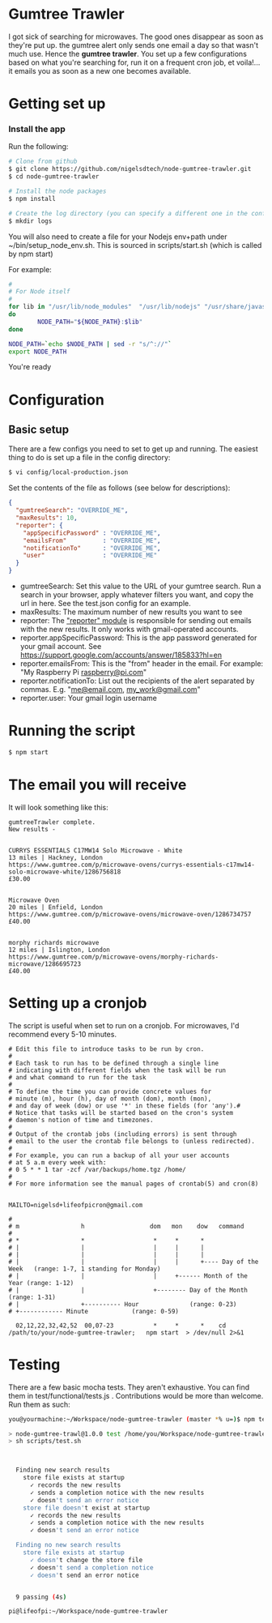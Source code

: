 # Gumtree Trawler

I got sick of searching for microwaves. The good ones disappear as soon as they're put up. the gumtree alert only sends one email a day so that wasn't much use. Hence the **gumtree trawler**. You set up a few configurations based on what you're searching for, run it on a frequent cron job, et voila!... it emails you as soon as a new one becomes available.

# Getting set up

### Install the app

Run the following:

```sh
# Clone from github
$ git clone https://github.com/nigelsdtech/node-gumtree-trawler.git
$ cd node-gumtree-trawler

# Install the node packages
$ npm install

# Create the log directory (you can specify a different one in the configs)
$ mkdir logs
```

You will also need to create a file for your Nodejs env+path under ~/bin/setup_node_env.sh. This is sourced in scripts/start.sh (which is called by npm start)

For example:

```sh
#
# For Node itself
#
for lib in "/usr/lib/node_modules"  "/usr/lib/nodejs" "/usr/share/javascript"
do
        NODE_PATH="${NODE_PATH}:$lib"
done

NODE_PATH=`echo $NODE_PATH | sed -r "s/^://"`
export NODE_PATH
```

You're ready


# Configuration


## Basic setup

There are a few configs you need to set to get up and running. The easiest thing to do is set up a file in the config directory:

```sh
$ vi config/local-production.json
```


Set the contents of the file as follows (see below for descriptions):

```json
{
  "gumtreeSearch": "OVERRIDE_ME",
  "maxResults": 10,
  "reporter": {
    "appSpecificPassword" : "OVERRIDE_ME",
    "emailsFrom"          : "OVERRIDE_ME",
    "notificationTo"      : "OVERRIDE_ME",
    "user"                : "OVERRIDE_ME"
  }
}
```

* gumtreeSearch:  Set this value to the URL of your gumtree search. Run a search in your browser, apply whatever filters you want, and copy the url in here. See the test.json config for an example.
* maxResults: The maximum number of new results you want to see
* reporter: The ["reporter" module](https://github.com/nigelsdtech/reporter) is responsible for sending out emails with the new results. It only works with gmail-operated accounts.
* reporter.appSpecificPassword: This is the app password generated for your gmail account. See https://support.google.com/accounts/answer/185833?hl=en
* reporter.emailsFrom: This is the "from" header in the email. For example: "My Raspberry Pi <raspberry@pi.com>"
* reporter.notificationTo: List out the recipients of the alert separated by commas. E.g. "me@email.com, my_work@gmail.com"
* reporter.user: Your gmail login username


# Running the script


```sh
$ npm start
```



# The email you will receive

It will look something like this:

```
gumtreeTrawler complete.
New results -


CURRYS ESSENTIALS C17MW14 Solo Microwave - White
13 miles | Hackney, London
https://www.gumtree.com/p/microwave-ovens/currys-essentials-c17mw14-solo-microwave-white/1286756818
£30.00


Microwave Oven
20 miles | Enfield, London
https://www.gumtree.com/p/microwave-ovens/microwave-oven/1286734757
£40.00


morphy richards microwave
12 miles | Islington, London
https://www.gumtree.com/p/microwave-ovens/morphy-richards-microwave/1286695723
£40.00

```


# Setting up a cronjob

The script is useful when set to run on a cronjob. For microwaves, I'd recommend every 5-10 minutes.


```
# Edit this file to introduce tasks to be run by cron.
#
# Each task to run has to be defined through a single line
# indicating with different fields when the task will be run
# and what command to run for the task
#
# To define the time you can provide concrete values for
# minute (m), hour (h), day of month (dom), month (mon),
# and day of week (dow) or use '*' in these fields (for 'any').#
# Notice that tasks will be started based on the cron's system
# daemon's notion of time and timezones.
#
# Output of the crontab jobs (including errors) is sent through
# email to the user the crontab file belongs to (unless redirected).
#
# For example, you can run a backup of all your user accounts
# at 5 a.m every week with:
# 0 5 * * 1 tar -zcf /var/backups/home.tgz /home/
#
# For more information see the manual pages of crontab(5) and cron(8)


MAILTO=nigelsd+lifeofpicron@gmail.com

#
# m                 h                  dom   mon    dow   command
#
# *                 *                   *     *      *
# |                 |                   |     |      |
# |                 |                   |     |      |
# |                 |                   |     |      +---- Day of the Week   (range: 1-7, 1 standing for Monday)
# |                 |                   |     +------ Month of the Year (range: 1-12)
# |                 |                   +-------- Day of the Month  (range: 1-31)
# |                 +---------- Hour              (range: 0-23)
# +------------ Minute            (range: 0-59)

  02,12,22,32,42,52  00,07-23           *     *      *    cd /path/to/your/node-gumtree-trawler;   npm start  > /dev/null 2>&1
```

# Testing

There are a few basic mocha tests. They aren't exhaustive. You can find them in test/functional/tests.js . Contributions would be more than welcome. Run them as such:

```sh
you@yourmachine:~/Workspace/node-gumtree-trawler (master *% u=)$ npm test

> node-gumtree-trawl@1.0.0 test /home/you/Workspace/node-gumtree-trawler
> sh scripts/test.sh



  Finding new search results
    store file exists at startup
      ✓ records the new results
      ✓ sends a completion notice with the new results
      ✓ doesn't send an error notice
    store file doesn't exist at startup
      ✓ records the new results
      ✓ sends a completion notice with the new results
      ✓ doesn't send an error notice

  Finding no new search results
    store file exists at startup
      ✓ doesn't change the store file
      ✓ doesn't send a completion notice
      ✓ doesn't send an error notice


  9 passing (4s)

pi@lifeofpi:~/Workspace/node-gumtree-trawler
```
